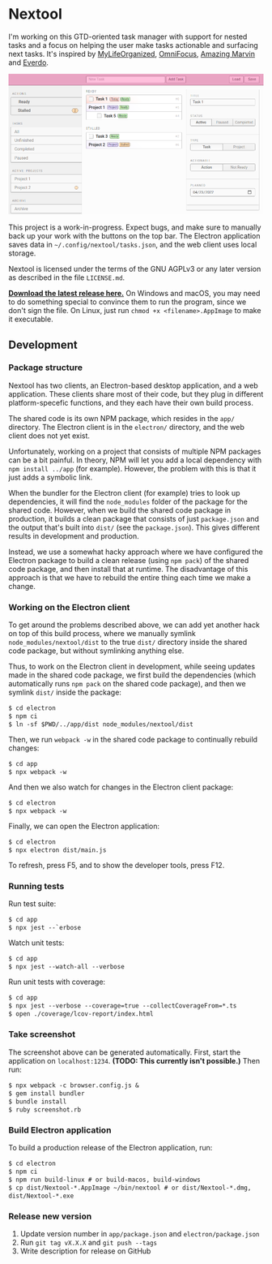 # Nextool

I'm working on this GTD-oriented task manager with support for nested tasks and
a focus on helping the user make tasks actionable and surfacing next tasks. It's
inspired by [MyLifeOrganized](https://www.mylifeorganized.net/),
[OmniFocus](https://www.omnigroup.com/omnifocus/), [Amazing
Marvin](https://amazingmarvin.com/) and [Everdo](https://everdo.net/).

![Screenshot](/screenshot.png?raw=true)

This project is a work-in-progress. Expect bugs, and make sure to manually back
up your work with the buttons on the top bar. The Electron application saves
data in `~/.config/nextool/tasks.json`, and the web client uses local storage.

Nextool is licensed under the terms of the GNU AGPLv3 or any later version as
described in the file `LICENSE.md`.

**[Download the latest release here.](https://github.com/c2d7fa/nextool/releases/latest)**
On Windows and macOS, you may need to do something special to convince them to
run the program, since we don't sign the file. On Linux, just run `chmod +x <filename>.AppImage`
to make it executable.

## Development

### Package structure

Nextool has two clients, an Electron-based desktop application, and a web
application. These clients share most of their code, but they plug in different
platform-specefic functions, and they each have their own build process.

The shared code is its own NPM package, which resides in the `app/` directory.
The Electron client is in the `electron/` directory, and the web client does not
yet exist.

Unfortunately, working on a project that consists of multiple NPM packages can
be a bit painful. In theory, NPM will let you add a local dependency with `npm
install ../app` (for example). However, the problem with this is that it just
adds a symbolic link.

When the bundler for the Electron client (for example) tries to look up
dependencies, it will find the `node_modules` folder of the package for the
shared code. However, when we build the shared code package in production, it
builds a clean package that consists of just `package.json` and the output
that's built into `dist/` (see the `package.json`). This gives different results
in development and production.

Instead, we use a somewhat hacky approach where we have configured the Electron
package to build a clean release (using `npm pack`) of the shared code package,
and then install that at runtime. The disadvantage of this approach is that we
have to rebuild the entire thing each time we make a change.

### Working on the Electron client

To get around the problems described above, we can add yet another hack on top
of this build process, where we manually symlink `node_modules/nextool/dist` to
the true `dist/` directory inside the shared code package, but without
symlinking anything else.

Thus, to work on the Electron client in development, while seeing updates made
in the shared code package, we first build the dependencies (which automatically
runs `npm pack` on the shared code package), and then we symlink `dist/` inside
the package:

    $ cd electron
    $ npm ci
    $ ln -sf $PWD/../app/dist node_modules/nextool/dist

Then, we run `webpack -w` in the shared code package to continually rebuild
changes:

    $ cd app
    $ npx webpack -w

And then we also watch for changes in the Electron client package:

    $ cd electron
    $ npx webpack -w

Finally, we can open the Electron application:

    $ cd electron
    $ npx electron dist/main.js

To refresh, press F5, and to show the developer tools, press F12.

### Running tests

Run test suite:

    $ cd app
    $ npx jest --`erbose

Watch unit tests:

    $ cd app
    $ npx jest --watch-all --verbose

Run unit tests with coverage:

    $ cd app
    $ npx jest --verbose --coverage=true --collectCoverageFrom=*.ts
    $ open ./coverage/lcov-report/index.html

### Take screenshot

The screenshot above can be generated automatically. First, start the
application on `localhost:1234`. **(TODO: This currently isn't possible.)** Then
run:

    $ npx webpack -c browser.config.js &
    $ gem install bundler
    $ bundle install
    $ ruby screenshot.rb

### Build Electron application

To build a production release of the Electron application, run:

    $ cd electron
    $ npm ci
    $ npm run build-linux # or build-macos, build-windows
    $ cp dist/Nextool-*.AppImage ~/bin/nextool # or dist/Nextool-*.dmg, dist/Nextool-*.exe

### Release new version

1. Update version number in `app/package.json` and `electron/package.json`
2. Run `git tag vX.X.X` and `git push --tags`
3. Write description for release on GitHub
